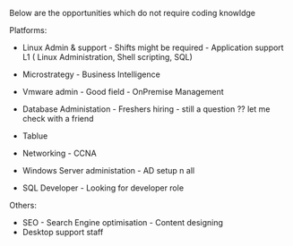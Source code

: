 Below are the opportunities which do not require coding knowldge

Platforms:
- Linux Admin & support - Shifts might be required - Application support L1 ( Linux Administration, Shell scripting, SQL)
- Microstrategy - Business Intelligence
- Vmware admin  - Good field - OnPremise Management 
- Database Administation - Freshers hiring - still a question ?? let me check with a friend

- Tablue
- Networking - CCNA
- Windows Server administation - AD setup n all
- SQL Developer - Looking for developer role


Others:
- SEO - Search Engine optimisation - Content designing
- Desktop support staff
